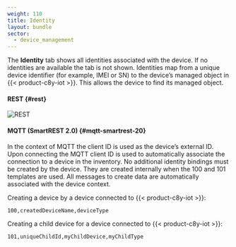 ```yaml
---
weight: 110
title: Identity
layout: bundle
sector: 
  - device_management
---
```


The **Identity** tab shows all identities associated with the device. If no identities are available the tab is not shown. Identities map from a unique device identifier (for example, IMEI or SN) to the device’s managed object in {{< product-c8y-iot >}}. This allows the device to find its managed object.

#### REST {#rest}

![REST](/images/reference-guide/rest.png)

#### MQTT (SmartREST 2.0) {#mqtt-smartrest-20}

In the context of MQTT the client ID is used as the device’s external ID. Upon connecting the MQTT client ID is used to automatically associate the connection to a device in the inventory. No additional identity bindings must be created by the device. They are created internally when the 100 and 101 templates are used. All messages to create data are automatically associated with the device context.

Creating a device by a device connected to {{< product-c8y-iot >}}:

`100,createdDeviceName,deviceType`

Creating a child device for a device connected to {{< product-c8y-iot >}}:

`101,uniqueChildId,myChildDevice,myChildType`
